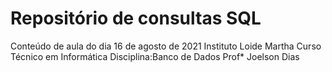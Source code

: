 # Repositório de consultas SQL
Conteúdo de aula do dia 16 de agosto de 2021 
Instituto Loide Martha
Curso Técnico em Informática
Disciplina:Banco de Dados
Prof* Joelson Dias

